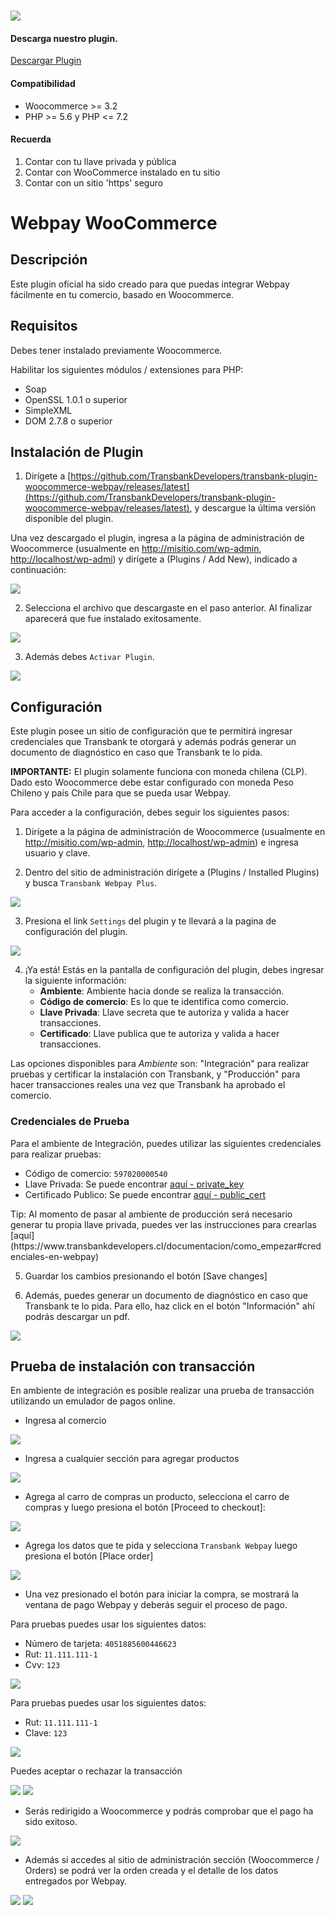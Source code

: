 #

<div class="data-menu-side-right">
  <div class="btn-side-right"><span><img src="/images/navbar.png"></span></div>
  <div class="block-cantainer">
    <h4>Descarga nuestro plugin.</h4>
    <a class="td_btn-more" target="_blank" href="https://github.com/TransbankDevelopers/transbank-plugin-woocommerce-webpay/releases/latest">Descargar Plugin</a>
    <br>
    <h4>Compatibilidad</h4>
    <ul>
      <li>Woocommerce >= 3.2</li>
      <li>PHP >= 5.6 y PHP <= 7.2</li>
    </ul>
    <h4>Recuerda</h4>
    <ol>
      <li>Contar con tu llave privada y pública</li>
      <li>Contar con WooCommerce instalado en tu sitio</li>
      <li>Contar con un sitio 'https' seguro</li>
    </ol>
  </div>
</div>

<h1 class="toc-ignore">Webpay WooCommerce</h1>
<h1 style="display: none;">Webpay</h1>

## Descripción

Este plugin oficial ha sido creado para que puedas integrar Webpay fácilmente en tu comercio, basado en Woocommerce.

## Requisitos

Debes tener instalado previamente Woocommerce.

Habilitar los siguientes módulos / extensiones para PHP:

- Soap
- OpenSSL 1.0.1 o superior
- SimpleXML
- DOM 2.7.8 o superior

## Instalación de Plugin

1. Dirígete a [https://github.com/TransbankDevelopers/transbank-plugin-woocommerce-webpay/releases/latest](https://github.com/TransbankDevelopers/transbank-plugin-woocommerce-webpay/releases/latest), y descargue la última versión disponible del plugin.

  Una vez descargado el plugin, ingresa a la página de administración de Woocommerce (usualmente en <http://misitio.com/wp-admin>, <http://localhost/wp-admi>) y dirígete a (Plugins / Add New), indicado a continuación:

<img src="/images/plug/woo/webpay/paso1.png" class="rounded mx-auto d-block"/>

2. Selecciona el archivo que descargaste en el paso anterior. Al finalizar aparecerá que fue instalado exitosamente.

<img src="/images/plug/woo/webpay/paso2.png" class="rounded mx-auto d-block"/>

3. Además debes `Activar Plugin`.

<img src="/images/plug/woo/webpay/paso3.png" class="rounded mx-auto d-block"/>

## Configuración

Este plugin posee un sitio de configuración que te permitirá ingresar credenciales que Transbank te otorgará y además podrás generar un documento de diagnóstico en caso que Transbank te lo pida.

**IMPORTANTE:** El plugin solamente funciona con moneda chilena (CLP). Dado esto Woocommerce debe estar configurado con moneda Peso Chileno y país Chile para que se pueda usar Webpay.

Para acceder a la configuración, debes seguir los siguientes pasos:

1. Dirígete a la página de administración de Woocommerce (usualmente en <http://misitio.com/wp-admin>, <http://localhost/wp-admin>) e ingresa usuario y clave.

2. Dentro del sitio de administración dirígete a (Plugins / Installed Plugins) y busca `Transbank Webpay Plus`.

<img src="/images/plug/woo/webpay/paso4.png" class="rounded mx-auto d-block"/>

3. Presiona el link `Settings` del plugin y te llevará a la pagina de configuración del plugin.

<img src="/images/plug/woo/webpay/paso5.png" class="rounded mx-auto d-block"/>

4. ¡Ya está! Estás en la pantalla de configuración del plugin, debes ingresar la siguiente información:
   - **Ambiente**: Ambiente hacia donde se realiza la transacción.
   - **Código de comercio**: Es lo que te identifica como comercio.
   - **Llave Privada**: Llave secreta que te autoriza y valida a hacer transacciones.
   - **Certificado**: Llave publica que te autoriza y valida a hacer transacciones.

  Las opciones disponibles para _Ambiente_ son: "Integración" para realizar pruebas y certificar la instalación con Transbank, y "Producción" para hacer transacciones reales una vez que Transbank ha aprobado el comercio.

### Credenciales de Prueba

Para el ambiente de Integración, puedes utilizar las siguientes credenciales para realizar pruebas:

- Código de comercio: `597020000540`
- Llave Privada: Se puede encontrar [aquí - private_key](https://github.com/TransbankDevelopers/transbank-webpay-credenciales/blob/master/integracion/Webpay%20Plus%20-%20CLP/597020000540.key)
- Certificado Publico: Se puede encontrar [aquí - public_cert](https://github.com/TransbankDevelopers/transbank-webpay-credenciales/blob/master/integracion/Webpay%20Plus%20-%20CLP/597020000540.crt)

<aside class="notice">
  Tip: Al momento de pasar al ambiente de producción será necesario generar tu propia llave privada, puedes ver las instrucciones para crearlas [aquí](https://www.transbankdevelopers.cl/documentacion/como_empezar#credenciales-en-webpay)
</aside>

5. Guardar los cambios presionando el botón [Save changes]

6. Además, puedes generar un documento de diagnóstico en caso que Transbank te lo pida. Para ello, haz click en el botón "Información" ahí podrás descargar un pdf.

<img src="/images/plug/woo/webpay/paso6.png" class="rounded mx-auto d-block"/>

## Prueba de instalación con transacción

En ambiente de integración es posible realizar una prueba de transacción utilizando un emulador de pagos online.

- Ingresa al comercio

<img src="/images/plug/woo/webpay/demo1.png" class="rounded mx-auto d-block"/>

- Ingresa a cualquier sección para agregar productos

<img src="/images/plug/woo/webpay/demo2.png" class="rounded mx-auto d-block"/>

- Agrega al carro de compras un producto, selecciona el carro de compras y luego presiona el botón [Proceed to checkout]:

<img src="/images/plug/woo/webpay/demo3.png" class="rounded mx-auto d-block"/>

- Agrega los datos que te pida y selecciona `Transbank Webpay` luego presiona el botón [Place order]

<img src="/images/plug/woo/webpay/demo4.png" class="rounded mx-auto d-block"/>

- Una vez presionado el botón para iniciar la compra, se mostrará la ventana de pago Webpay y deberás seguir el proceso de pago.

Para pruebas puedes usar los siguientes datos:

- Número de tarjeta: `4051885600446623`
- Rut: `11.111.111-1`
- Cvv: `123`

<img src="/images/plug/woo/webpay/demo5.png" class="rounded mx-auto d-block"/>

Para pruebas puedes usar los siguientes datos:

- Rut: `11.111.111-1`
- Clave: `123`

<img src="/images/plug/woo/webpay/demo6.png" class="rounded mx-auto d-block"/>

Puedes aceptar o rechazar la transacción

<img src="/images/plug/woo/webpay/demo7.png" class="rounded mx-auto d-block"/>

<img src="/images/plug/woo/webpay/demo8.png" class="rounded mx-auto d-block"/>

- Serás redirigido a Woocommerce y podrás comprobar que el pago ha sido exitoso.

<img src="/images/plug/woo/webpay/demo9.png" class="rounded mx-auto d-block"/>

- Además si accedes al sitio de administración sección (Woocommerce / Orders) se podrá ver la orden creada y el detalle de los datos entregados por Webpay.

<img src="/images/plug/woo/webpay/order1.png" class="rounded mx-auto d-block"/>

<img src="/images/plug/woo/webpay/order2.png" class="rounded mx-auto d-block"/>

